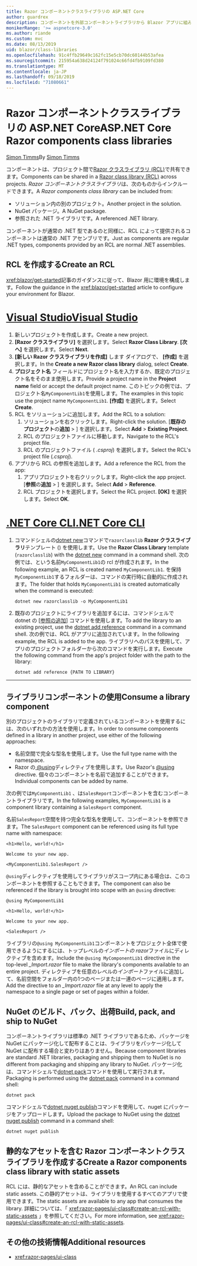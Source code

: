 ```yaml
---
title: Razor コンポーネントクラスライブラリの ASP.NET Core
author: guardrex
description: コンポーネントを外部コンポーネントライブラリから Blazor アプリに組み込む方法について説明します。
monikerRange: '>= aspnetcore-3.0'
ms.author: riande
ms.custom: mvc
ms.date: 08/13/2019
uid: blazor/class-libraries
ms.openlocfilehash: 91c4ffb29649c162fc15e5cb70dc60144b53afea
ms.sourcegitcommit: 215954a638d24124f791024c66fd4fb9109fd380
ms.translationtype: MT
ms.contentlocale: ja-JP
ms.lasthandoff: 09/18/2019
ms.locfileid: "71080661"
---
```

# <a name="aspnet-core-razor-components-class-libraries"></a><span data-ttu-id="fe874-103">Razor コンポーネントクラスライブラリの ASP.NET Core</span><span class="sxs-lookup"><span data-stu-id="fe874-103">ASP.NET Core Razor components class libraries</span></span>

<span data-ttu-id="fe874-104">[Simon Timms](https://github.com/stimms)</span><span class="sxs-lookup"><span data-stu-id="fe874-104">By [Simon Timms](https://github.com/stimms)</span></span>

<span data-ttu-id="fe874-105">コンポーネントは、プロジェクト間で[Razor クラスライブラリ (RCL)](xref:razor-pages/ui-class)で共有できます。</span><span class="sxs-lookup"><span data-stu-id="fe874-105">Components can be shared in a [Razor class library (RCL)](xref:razor-pages/ui-class) across projects.</span></span> <span data-ttu-id="fe874-106">*Razor コンポーネントクラスライブラリ*は、次のものからインクルードできます。</span><span class="sxs-lookup"><span data-stu-id="fe874-106">A *Razor components class library* can be included from:</span></span>

* <span data-ttu-id="fe874-107">ソリューション内の別のプロジェクト。</span><span class="sxs-lookup"><span data-stu-id="fe874-107">Another project in the solution.</span></span>
* <span data-ttu-id="fe874-108">NuGet パッケージ。</span><span class="sxs-lookup"><span data-stu-id="fe874-108">A NuGet package.</span></span>
* <span data-ttu-id="fe874-109">参照された .NET ライブラリです。</span><span class="sxs-lookup"><span data-stu-id="fe874-109">A referenced .NET library.</span></span>

<span data-ttu-id="fe874-110">コンポーネントが通常の .NET 型であるのと同様に、RCL によって提供されるコンポーネントは通常の .NET アセンブリです。</span><span class="sxs-lookup"><span data-stu-id="fe874-110">Just as components are regular .NET types, components provided by an RCL are normal .NET assemblies.</span></span>

## <a name="create-an-rcl"></a><span data-ttu-id="fe874-111">RCL を作成する</span><span class="sxs-lookup"><span data-stu-id="fe874-111">Create an RCL</span></span>

<span data-ttu-id="fe874-112"><xref:blazor/get-started>記事のガイダンスに従って、Blazor 用に環境を構成します。</span><span class="sxs-lookup"><span data-stu-id="fe874-112">Follow the guidance in the <xref:blazor/get-started> article to configure your environment for Blazor.</span></span>

# <a name="visual-studiotabvisual-studio"></a>[<span data-ttu-id="fe874-113">Visual Studio</span><span class="sxs-lookup"><span data-stu-id="fe874-113">Visual Studio</span></span>](#tab/visual-studio)

1. <span data-ttu-id="fe874-114">新しいプロジェクトを作成します。</span><span class="sxs-lookup"><span data-stu-id="fe874-114">Create a new project.</span></span>
1. <span data-ttu-id="fe874-115">**[Razor クラスライブラリ]** を選択します。</span><span class="sxs-lookup"><span data-stu-id="fe874-115">Select **Razor Class Library**.</span></span> <span data-ttu-id="fe874-116">**[次へ]** を選択します。</span><span class="sxs-lookup"><span data-stu-id="fe874-116">Select **Next**.</span></span>
1. <span data-ttu-id="fe874-117">**[新しい Razor クラスライブラリを作成]** します ダイアログで、 **[作成]** を選択します。</span><span class="sxs-lookup"><span data-stu-id="fe874-117">In the **Create a new Razor class library** dialog, select **Create**.</span></span>
1. <span data-ttu-id="fe874-118">**プロジェクト名** フィールドにプロジェクト名を入力するか、既定のプロジェクト名をそのまま使用します。</span><span class="sxs-lookup"><span data-stu-id="fe874-118">Provide a project name in the **Project name** field or accept the default project name.</span></span> <span data-ttu-id="fe874-119">このトピックの例では、プロジェクト名`MyComponentLib1`を使用します。</span><span class="sxs-lookup"><span data-stu-id="fe874-119">The examples in this topic use the project name `MyComponentLib1`.</span></span> <span data-ttu-id="fe874-120">**[作成]** を選択します。</span><span class="sxs-lookup"><span data-stu-id="fe874-120">Select **Create**.</span></span>
1. <span data-ttu-id="fe874-121">RCL をソリューションに追加します。</span><span class="sxs-lookup"><span data-stu-id="fe874-121">Add the RCL to a solution:</span></span>
   1. <span data-ttu-id="fe874-122">ソリューションを右クリックします。</span><span class="sxs-lookup"><span data-stu-id="fe874-122">Right-click the solution.</span></span> <span data-ttu-id="fe874-123">[**既存のプロジェクト**の**追加** > ] を選択します。</span><span class="sxs-lookup"><span data-stu-id="fe874-123">Select **Add** > **Existing Project**.</span></span>
   1. <span data-ttu-id="fe874-124">RCL のプロジェクトファイルに移動します。</span><span class="sxs-lookup"><span data-stu-id="fe874-124">Navigate to the RCL's project file.</span></span>
   1. <span data-ttu-id="fe874-125">RCL のプロジェクトファイル ( *.csproj*) を選択します。</span><span class="sxs-lookup"><span data-stu-id="fe874-125">Select the RCL's project file (*.csproj*).</span></span>
1. <span data-ttu-id="fe874-126">アプリから RCL の参照を追加します。</span><span class="sxs-lookup"><span data-stu-id="fe874-126">Add a reference the RCL from the app:</span></span>
   1. <span data-ttu-id="fe874-127">アプリプロジェクトを右クリックします。</span><span class="sxs-lookup"><span data-stu-id="fe874-127">Right-click the app project.</span></span> <span data-ttu-id="fe874-128">[**参照**の**追加** > ] を選択します。</span><span class="sxs-lookup"><span data-stu-id="fe874-128">Select **Add** > **Reference**.</span></span>
   1. <span data-ttu-id="fe874-129">RCL プロジェクトを選択します。</span><span class="sxs-lookup"><span data-stu-id="fe874-129">Select the RCL project.</span></span> <span data-ttu-id="fe874-130">**[OK]** を選択します。</span><span class="sxs-lookup"><span data-stu-id="fe874-130">Select **OK**.</span></span>

# <a name="net-core-clitabnetcore-cli"></a>[<span data-ttu-id="fe874-131">.NET Core CLI</span><span class="sxs-lookup"><span data-stu-id="fe874-131">.NET Core CLI</span></span>](#tab/netcore-cli)

1. <span data-ttu-id="fe874-132">コマンドシェルの[dotnet new](/dotnet/core/tools/dotnet-new)コマンドで`razorclasslib` **Razor クラスライブラリ**テンプレート () を使用します。</span><span class="sxs-lookup"><span data-stu-id="fe874-132">Use the **Razor Class Library** template (`razorclasslib`) with the [dotnet new](/dotnet/core/tools/dotnet-new) command in a command shell.</span></span> <span data-ttu-id="fe874-133">次の例では、という名前`MyComponentLib1`の rcl が作成されます。</span><span class="sxs-lookup"><span data-stu-id="fe874-133">In the following example, an RCL is created named `MyComponentLib1`.</span></span> <span data-ttu-id="fe874-134">を保持`MyComponentLib1`するフォルダーは、コマンドの実行時に自動的に作成されます。</span><span class="sxs-lookup"><span data-stu-id="fe874-134">The folder that holds `MyComponentLib1` is created automatically when the command is executed:</span></span>

   ```dotnetcli
   dotnet new razorclasslib -o MyComponentLib1
   ```

1. <span data-ttu-id="fe874-135">既存のプロジェクトにライブラリを追加するには、コマンドシェルで dotnet の [[参照の追加](/dotnet/core/tools/dotnet-add-reference)] コマンドを使用します。</span><span class="sxs-lookup"><span data-stu-id="fe874-135">To add the library to an existing project, use the [dotnet add reference](/dotnet/core/tools/dotnet-add-reference) command in a command shell.</span></span> <span data-ttu-id="fe874-136">次の例では、RCL がアプリに追加されています。</span><span class="sxs-lookup"><span data-stu-id="fe874-136">In the following example, the RCL is added to the app.</span></span> <span data-ttu-id="fe874-137">ライブラリへのパスを使用して、アプリのプロジェクトフォルダーから次のコマンドを実行します。</span><span class="sxs-lookup"><span data-stu-id="fe874-137">Execute the following command from the app's project folder with the path to the library:</span></span>

   ```dotnetcli
   dotnet add reference {PATH TO LIBRARY}
   ```

---

## <a name="consume-a-library-component"></a><span data-ttu-id="fe874-138">ライブラリコンポーネントの使用</span><span class="sxs-lookup"><span data-stu-id="fe874-138">Consume a library component</span></span>

<span data-ttu-id="fe874-139">別のプロジェクトのライブラリで定義されているコンポーネントを使用するには、次のいずれかの方法を使用します。</span><span class="sxs-lookup"><span data-stu-id="fe874-139">In order to consume components defined in a library in another project, use either of the following approaches:</span></span>

* <span data-ttu-id="fe874-140">名前空間で完全な型名を使用します。</span><span class="sxs-lookup"><span data-stu-id="fe874-140">Use the full type name with the namespace.</span></span>
* <span data-ttu-id="fe874-141">Razor の[ \@using](xref:mvc/views/razor#using)ディレクティブを使用します。</span><span class="sxs-lookup"><span data-stu-id="fe874-141">Use Razor's [\@using](xref:mvc/views/razor#using) directive.</span></span> <span data-ttu-id="fe874-142">個々のコンポーネントを名前で追加することができます。</span><span class="sxs-lookup"><span data-stu-id="fe874-142">Individual components can be added by name.</span></span>

<span data-ttu-id="fe874-143">次の例では`MyComponentLib1` 、は`SalesReport`コンポーネントを含むコンポーネントライブラリです。</span><span class="sxs-lookup"><span data-stu-id="fe874-143">In the following examples, `MyComponentLib1` is a component library containing a `SalesReport` component.</span></span>

<span data-ttu-id="fe874-144">名前`SalesReport`空間を持つ完全な型名を使用して、コンポーネントを参照できます。</span><span class="sxs-lookup"><span data-stu-id="fe874-144">The `SalesReport` component can be referenced using its full type name with namespace:</span></span>

```cshtml
<h1>Hello, world!</h1>

Welcome to your new app.

<MyComponentLib1.SalesReport />
```

<span data-ttu-id="fe874-145">`@using`ディレクティブを使用してライブラリがスコープ内にある場合は、このコンポーネントを参照することもできます。</span><span class="sxs-lookup"><span data-stu-id="fe874-145">The component can also be referenced if the library is brought into scope with an `@using` directive:</span></span>

```cshtml
@using MyComponentLib1

<h1>Hello, world!</h1>

Welcome to your new app.

<SalesReport />
```

<span data-ttu-id="fe874-146">ライブラリの`@using MyComponentLib1`コンポーネントをプロジェクト全体で使用できるようにするには、トップレベルの*インポートの razor*ファイルにディレクティブを含めます。</span><span class="sxs-lookup"><span data-stu-id="fe874-146">Include the `@using MyComponentLib1` directive in the top-level *_Import.razor* file to make the library's components available to an entire project.</span></span> <span data-ttu-id="fe874-147">ディレクティブを任意のレベルの*インポート*ファイルに追加して、名前空間をフォルダー内の1つのページまたは一連のページに適用します。</span><span class="sxs-lookup"><span data-stu-id="fe874-147">Add the directive to an *_Import.razor* file at any level to apply the namespace to a single page or set of pages within a folder.</span></span>

## <a name="build-pack-and-ship-to-nuget"></a><span data-ttu-id="fe874-148">NuGet のビルド、パック、出荷</span><span class="sxs-lookup"><span data-stu-id="fe874-148">Build, pack, and ship to NuGet</span></span>

<span data-ttu-id="fe874-149">コンポーネントライブラリは標準の .NET ライブラリであるため、パッケージを NuGet にパッケージ化して配布することは、ライブラリをパッケージ化して NuGet に配布する場合と変わりはありません。</span><span class="sxs-lookup"><span data-stu-id="fe874-149">Because component libraries are standard .NET libraries, packaging and shipping them to NuGet is no different from packaging and shipping any library to NuGet.</span></span> <span data-ttu-id="fe874-150">パッケージ化は、コマンドシェルで[dotnet pack](/dotnet/core/tools/dotnet-pack)コマンドを使用して実行されます。</span><span class="sxs-lookup"><span data-stu-id="fe874-150">Packaging is performed using the [dotnet pack](/dotnet/core/tools/dotnet-pack) command in a command shell:</span></span>

```dotnetcli
dotnet pack
```

<span data-ttu-id="fe874-151">コマンドシェルで[dotnet nuget publish](/dotnet/core/tools/dotnet-nuget-push)コマンドを使用して、nuget にパッケージをアップロードします。</span><span class="sxs-lookup"><span data-stu-id="fe874-151">Upload the package to NuGet using the [dotnet nuget publish](/dotnet/core/tools/dotnet-nuget-push) command in a command shell:</span></span>

```dotnetcli
dotnet nuget publish
```

## <a name="create-a-razor-components-class-library-with-static-assets"></a><span data-ttu-id="fe874-152">静的なアセットを含む Razor コンポーネントクラスライブラリを作成する</span><span class="sxs-lookup"><span data-stu-id="fe874-152">Create a Razor components class library with static assets</span></span>

<span data-ttu-id="fe874-153">RCL には、静的なアセットを含めることができます。</span><span class="sxs-lookup"><span data-stu-id="fe874-153">An RCL can include static assets.</span></span> <span data-ttu-id="fe874-154">この静的アセットは、ライブラリを使用するすべてのアプリで使用できます。</span><span class="sxs-lookup"><span data-stu-id="fe874-154">The static assets are available to any app that consumes the library.</span></span> <span data-ttu-id="fe874-155">詳細については、「 <xref:razor-pages/ui-class#create-an-rcl-with-static-assets> 」を参照してください。</span><span class="sxs-lookup"><span data-stu-id="fe874-155">For more information, see <xref:razor-pages/ui-class#create-an-rcl-with-static-assets>.</span></span>

## <a name="additional-resources"></a><span data-ttu-id="fe874-156">その他の技術情報</span><span class="sxs-lookup"><span data-stu-id="fe874-156">Additional resources</span></span>

* <xref:razor-pages/ui-class>
